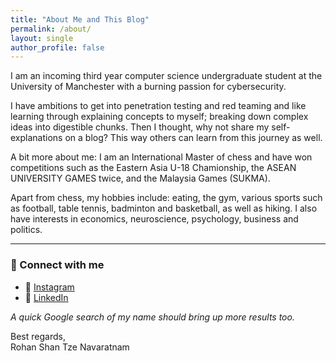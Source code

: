 ```yaml
---
title: "About Me and This Blog"
permalink: /about/
layout: single
author_profile: false
---
```


I am an incoming third year computer science undergraduate student at the University of Manchester with a burning passion for cybersecurity. 

I have ambitions to get into penetration testing and red teaming and like learning through explaining concepts to myself; breaking down complex ideas into digestible chunks. Then I thought, why not share my self-explanations on a blog? This way others can learn from this journey as well.

A bit more about me: I am an International Master of chess and have won competitions such as the Eastern Asia U-18 Chamionship, the ASEAN UNIVERSITY GAMES twice, and the Malaysia Games (SUKMA). 

Apart from chess, my hobbies include: eating, the gym, various sports such as football, table tennis, badminton and basketball, as well as hiking. I also have interests in economics, neuroscience, psychology, business and politics.

---

### 🔗 Connect with me

- 📸 [Instagram](https://www.instagram.com/rohantze)
- 💼 [LinkedIn](https://www.linkedin.com/in/rohan-shan-tze-navaratnam)

*A quick Google search of my name should bring up more results too.*

Best regards, <br>
Rohan Shan Tze Navaratnam